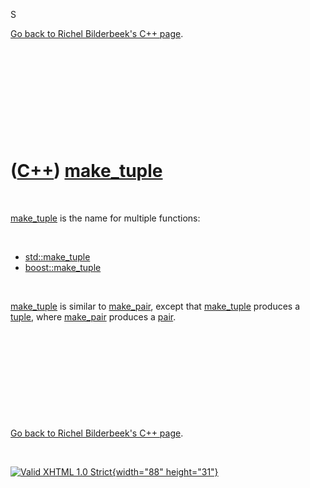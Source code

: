 S



[Go back to Richel Bilderbeek's C++ page](Cpp.htm).

 

 

 

 

 

([C++](Cpp.htm)) [make\_tuple](CppMake_tuple.htm)
=================================================

 

[make\_tuple](CppMake_tuple.htm) is the name for multiple functions:

 

-   [std::make\_tuple](CppStdMake_tuple.htm)
-   [boost::make\_tuple](CppBoostMake_tuple.htm)

 

[make\_tuple](CppMake_tuple.htm) is similar to
[make\_pair](CppMake_pair.htm), except that
[make\_tuple](CppMake_tuple.htm) produces a [tuple](CppTuple.htm), where
[make\_pair](CppMake_pair.htm) produces a [pair](CppPair.htm).

 

 

 

 

 

[Go back to Richel Bilderbeek's C++ page](Cpp.htm).



 

[![Valid XHTML 1.0 Strict](valid-xhtml10.png){width="88"
height="31"}](http://validator.w3.org/check?uri=referer)
